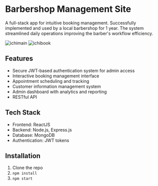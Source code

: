 # Barbershop Management Site

A full-stack app for intuitive booking management. Successfully implemented and used by a local barbershop for 1 year. The system streamlined daily operations improving the barber's workflow efficiency.

![ichimain](https://github.com/user-attachments/assets/2e19bf23-5a59-4b6c-8bc2-48abe2a18325)
![ichibook](https://github.com/user-attachments/assets/0b29bebd-fbc1-4f36-b06b-50cd436a695a)

## Features
- Secure JWT-based authentication system for admin access
- Interactive booking management interface
- Appointment scheduling and tracking
- Customer information management system
- Admin dashboard with analytics and reporting
- RESTful API 

## Tech Stack
- Frontend: ReactJS
- Backend: Node.js, Express.js
- Database: MongoDB
- Authentication: JWT tokens

## Installation
1. Clone the repo
2. `npm install`
3. `npm start`
